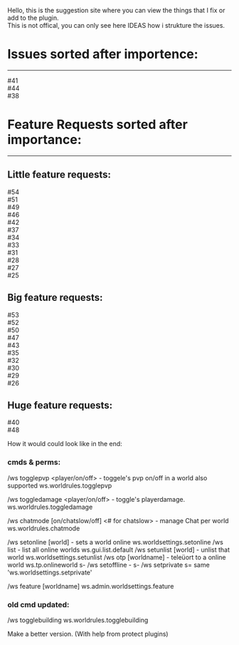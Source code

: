 Hello, this is the suggestion site where you can view the things that I fix or add to the plugin.  
This is not offical, you can only see here IDEAS how i strukture the issues.


# Issues sorted after importence:
---
#41  
#44  
#38  
  
# Feature Requests sorted after importance:
---
  
## Little feature requests:
#54  
#51  
#49  
#46  
#42  
#37  
#34  
#33  
#31  
#28  
#27  
#25  
  
## Big feature requests:
#53  
#52  
#50  
#47  
#43  
#35  
#32  
#30  
#29  
#26  
  

## Huge feature requests:
#40  
#48  


How it would could look like in the end:  


### cmds & perms:
/ws togglepvp <player/on/off> - toggele's pvp on/off in a world <player> also supported
ws.worldrules.togglepvp

/ws toggledamage <player/on/off> - toggle's playerdamage.
ws.worldrules.toggledamage

/ws chatmode [on/chatslow/off] <#<number> for chatslow> - manage Chat per world
ws.worldrules.chatmode

/ws setonline [world] - sets a world online
ws.worldsettings.setonline
/ws list - list all online worlds
ws.gui.list.default
/ws setunlist [world] - unlist that world
ws.worldsettings.setunlist
/ws otp [worldname] - teleüort to a online world
ws.tp.onlineworld
s- /ws setoffline - 
s- /ws setprivate
s= same 'ws.worldsettings.setprivate'

/ws feature [worldname]
ws.admin.worldsettings.feature


### old cmd updated:
/ws togglebuilding
ws.worldrules.togglebuilding

Make a better version. (With help from protect plugins)

